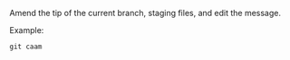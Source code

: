 Amend the tip of the current branch, staging files, and edit the message.

Example:

```shell
git caam
```
